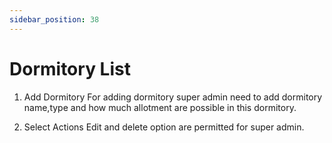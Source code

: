 ```yaml
---
sidebar_position: 38
---
```

 
# Dormitory List
1. Add Dormitory
For adding dormitory super admin need to add dormitory name,type and how much allotment are possible in this dormitory.

2. Select Actions
Edit and delete option are permitted for super admin.